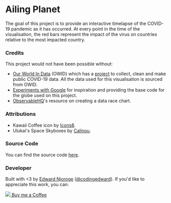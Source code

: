 # Ailing Planet

The goal of this project is to provide an interactive timelapse of the COVID-19
pandemic as it has occurred. 
At every point in the time of the visualisation, the red bars represent the impact
of the virus on countries relative to the most impacted country.

### Credits
This project would not have been possible without:
*   [Our World In Data](https://ourworldindata.org/) (OWID) which has a [project](https://ourworldindata.org/coronavirus) to collect, clean and make public COVID-19 data. All the data used for this visualisation is sourced from OWID.
*   [Experiments with Google](https://experiments.withgoogle.com/chrome/globe) for inspiration and providing the base code for the globe used on this project.
*   [ObservableHQ](https://observablehq.com/@d3/bar-chart-race-explained)'s resource on creating a data race chart.

### Attributions

*   Kawaii Coffee icon by [Icons8](https://icons8.com/icon/120078/kawaii-coffee).
*   Ulukai's Space Skyboxes by [Calinou](https://opengameart.org/content/ulukais-space-skyboxes).

### Source Code

You can find the source code [here](https://github.com/codingedward/ailing-planet).

### Developer

Built with <3 by [Edward Njoroge](https://github.com/codingedward) ([@codingedward](https://twitter.com/codingedward)). If you'd like to appreciate this work, you can:

[![](https://img.icons8.com/ios/38/ff0000/kawaii-coffee.png) Buy me a Coffee](https://www.buymeacoffee.com/codingedward)
